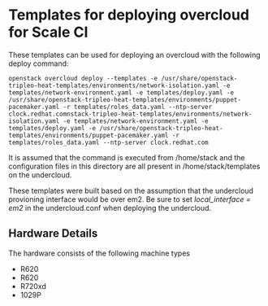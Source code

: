 # Templates for deploying overcloud for Scale CI

These templates can be used for deploying an overcloud with the following deploy
command:
```
openstack overcloud deploy --templates -e /usr/share/openstack-tripleo-heat-templates/environments/network-isolation.yaml -e templates/network-environment.yaml -e templates/deploy.yaml -e /usr/share/openstack-tripleo-heat-templates/environments/puppet-pacemaker.yaml -r templates/roles_data.yaml --ntp-server clock.redhat.comnstack-tripleo-heat-templates/environments/network-isolation.yaml -e templates/network-environment.yaml -e templates/deploy.yaml -e /usr/share/openstack-tripleo-heat-templates/environments/puppet-pacemaker.yaml -r templates/roles_data.yaml --ntp-server clock.redhat.com

```

It is assumed that the command is executed from /home/stack and the
configuration files in this directory are all present in /home/stack/templates
on the undercloud.

These templates were built based on the assumption that the undercloud
provioning interface would be over em2. Be sure to set *local_interface = em2*
in the undercloud.conf when deploying the undercloud.

## Hardware Details

The hardware consists of the following machine types

* R620
* R620
* R720xd
* 1029P
